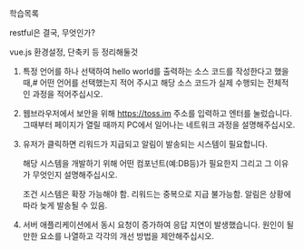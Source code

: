 학습목록



restful은 결국, 무엇인가?

vue.js 환경설정, 단축키 등 정리해둘것





1. 특정 언어를 하나 선택하여 hello world를 출력하는 소스 코드를 작성한다고 했을 때,# 어떤 언어를 선택했는지 적어 주시고 해당 소스 코드가 실제 수행되는 전체적인 과정을 적어주십시오.

2. 웹브라우저에서 보안을 위해 https://toss.im 주소를 입력하고 엔터를 눌렀습니다. 그때부터 페이지가 열릴 때까지 PC에서 일어나는 네트워크 과정을 설명해주십시오.



3. 유저가 클릭하면 리워드가 지급되고 알림이 발송되는 시스템이 필요합니다.

   해당 시스템을 개발하기 위해 어떤 컴포넌트(예:DB등)가 필요한지 그리고 그 이유가 무엇인지 설명해주십시오.

   조건
   시스템은 확장 가능해야 함.
   리워드는 중복으로 지급 불가능함.
   알림은 상황에 따라 늦게 발송될 수 있음.



4. 서버 애플리케이션에서 동시 요청이 증가하여 응답 지연이 발생했습니다.
   원인이 될 만한 요소를 나열하고 각각의 개선 방법을 제안해주십시오.